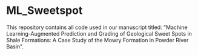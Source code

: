 # ML_Sweetspot
This repository contains all code used in our manuscript titled: "Machine Learning-Augmented Prediction and Grading of Geological Sweet Spots in Shale Formations: A Case Study of the Mowry Formation in Powder River Basin".
